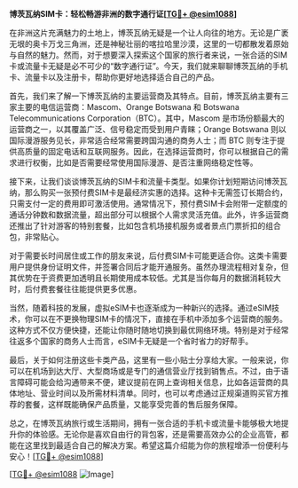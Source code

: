 **博茨瓦纳SIM卡：轻松畅游非洲的数字通行证[[TG💪+ @esim1088](https://t.me/s/esim1088)]**

在非洲这片充满魅力的土地上，博茨瓦纳无疑是一个让人向往的地方。无论是广袤无垠的奥卡万戈三角洲，还是神秘壮丽的喀拉哈里沙漠，这里的一切都散发着原始与自然的魅力。然而，对于想要深入探索这个国家的旅行者来说，一张合适的SIM卡或流量卡无疑是必不可少的“数字通行证”。今天，我们就来聊聊博茨瓦纳的手机卡、流量卡以及注册卡，帮助你更好地选择适合自己的产品。

首先，我们来了解一下博茨瓦纳的主要运营商及其特点。目前，博茨瓦纳主要有三家主要的电信运营商：Mascom、Orange Botswana 和 Botswana Telecommunications Corporation（BTC）。其中，Mascom 是市场份额最大的运营商之一，以其覆盖广泛、信号稳定而受到用户青睐；Orange Botswana 则以国际漫游服务见长，非常适合经常需要跨国沟通的商务人士；而 BTC 则专注于提供高质量的固定电话和互联网服务。因此，在选择运营商时，你可以根据自己的需求进行权衡，比如是否需要经常使用国际漫游、是否注重网络稳定性等。

接下来，让我们谈谈博茨瓦纳的SIM卡和流量卡类型。如果你计划短期访问博茨瓦纳，那么购买一张预付费SIM卡是最经济实惠的选择。这种卡无需签订长期合约，只需支付一定的费用即可激活使用。通常情况下，预付费SIM卡会附带一定额度的通话分钟数和数据流量，超出部分可以根据个人需求灵活充值。此外，许多运营商还推出了针对游客的特别套餐，比如包含机场接机服务或者景点门票折扣的组合包，非常贴心。

对于需要长时间居住或工作的朋友来说，后付费SIM卡可能更适合你。这类卡需要用户提供身份证明文件，并签署合同后才能开通服务。虽然办理流程相对复杂，但其优势在于资费更加透明且长期使用成本较低。尤其是当你每月的数据消耗较大时，后付费套餐往往能提供更多优惠。

当然，随着科技的发展，虚拟eSIM卡也逐渐成为一种新兴的选择。通过eSIM技术，你可以在不更换物理SIM卡的情况下，直接在手机中添加多个运营商的服务。这种方式不仅方便快捷，还能让你随时随地切换到最优网络环境。特别是对于经常往返多个国家的商务人士而言，eSIM卡无疑是一个省时省力的好帮手。

最后，关于如何注册这些卡类产品，这里有一些小贴士分享给大家。一般来说，你可以在机场到达大厅、大型商场或是专门的通信营业厅找到销售点。不过，由于语言障碍可能会给沟通带来不便，建议提前在网上查询相关信息，比如各运营商的具体地址、营业时间以及所需材料清单。同时，也可以考虑通过正规渠道购买官方推荐的套餐，这样既能确保产品质量，又能享受完善的售后服务保障。

总之，在博茨瓦纳旅行或生活期间，拥有一张合适的手机卡或流量卡能够极大地提升你的体验感。无论你是喜欢自由行的背包客，还是需要高效办公的企业高管，都能在这里找到最适合自己的解决方案。希望这篇介绍能为你的旅程增添一份便利与安心！[[TG💪+ @esim1088](https://t.me/s/esim1088)]

[[TG💪+ @esim1088](https://t.me/s/esim1088) ![Image](https://i.postimg.cc/4NQfJmqS/Snipaste-2025-05-13-00-14-12.png)]